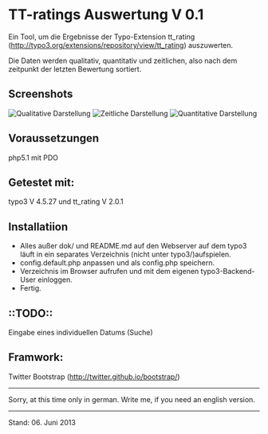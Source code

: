 TT-ratings Auswertung V 0.1
===

Ein Tool, um die Ergebnisse der Typo-Extension tt_rating (http://typo3.org/extensions/repository/view/tt_rating) auszuwerten.

Die Daten werden qualitativ, quantitativ und zeitlichen, also nach dem zeitpunkt der letzten Bewertung sortiert.

Screenshots
---
![Qualitative Darstellung](https://raw.github.com/mtthff/tt_ratings-auswertung/master/dok/tt-ratings%20Auswertung-qualitaet.png)
![Zeitliche Darstellung](https://raw.github.com/mtthff/tt_ratings-auswertung/master/dok/tt-ratings%20Auswertung-zeitlich.png)
![Quantitative Darstellung](https://raw.github.com/mtthff/tt_ratings-auswertung/master/dok/tt-ratings%20Auswertung.png)

Voraussetzungen
---
php5.1 mit PDO

Getestet mit:
---
typo3 V 4.5.27 und tt_rating V 2.0.1

Installatiion
---
- Alles außer dok/ und README.md auf den Webserver auf dem typo3 läuft in ein separates Verzeichnis (nicht unter typo3/)aufspielen.
- config.default.php anpassen und als config.php speichern.
- Verzeichnis im Browser aufrufen und mit dem eigenen typo3-Backend-User einloggen.
- Fertig.


::TODO::
---
Eingabe eines individuellen Datums (Suche)
 
Framwork:
---
Twitter Bootstrap (http://twitter.github.io/bootstrap/)

---
Sorry, at this time only in german. Write me, if you need an english version.

---
 
Stand: 06. Juni 2013
